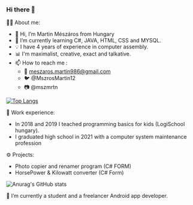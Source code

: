 ### Hi there 👋
👨‍💼 About me: 
- 👋 Hi, I’m Martin Mészáros from Hungary
- 🌱 I’m currently learning C#, JAVA, HTML, CSS and MYSQL. 
- 💡 I have 4 years of experience in computer assembly. 
- 📊 I'm maximalist, creative, exact and talkative. 
- 📫 How to reach me :
   - 📧 meszaros.martin986@gmail.com
   - 🐦 @MszrosMartin12
   - 📷 @mszmrtn

[![Top Langs](https://github-readme-stats.vercel.app/api/top-langs/?username=aredarn&layout=compact&show_icons=true&theme=merko)](https://github.com/anuraghazra/github-readme-stats)

💼 Work experience:
  - In 2018 and 2019 I teached programming basics for kids (LogiSchool hungary).
  - I graduated high school in 2021 with a computer system maintenance profession
  
⚙️ Projects:
  - Photo copier and renamer program (C# FORM)
  - HorsePower & Kilowatt converter (C# Form)

![Anurag's GitHub stats](https://github-readme-stats.vercel.app/api?username=aredarn&show_icons=true&theme=merko) 


🔭 I’m currently a student and a freelancer Android app developer. 
